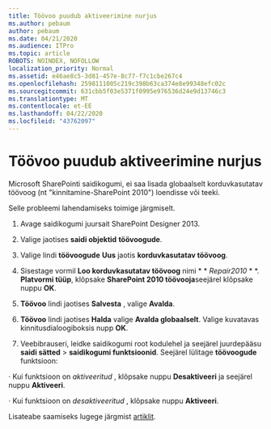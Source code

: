 ```yaml
---
title: Töövoo puudub aktiveerimine nurjus
ms.author: pebaum
author: pebaum
ms.date: 04/21/2020
ms.audience: ITPro
ms.topic: article
ROBOTS: NOINDEX, NOFOLLOW
localization_priority: Normal
ms.assetid: e46ae8c5-3d81-457e-8c77-f7c1cbe267c4
ms.openlocfilehash: 2598111005c219c398b63ca374e8e99348efc02c
ms.sourcegitcommit: 631cbb5f03e5371f0995e976536d24e9d13746c3
ms.translationtype: MT
ms.contentlocale: et-EE
ms.lasthandoff: 04/22/2020
ms.locfileid: "43762097"
---
```

# <a name="missing-workflow-failed-to-activate"></a>Töövoo puudub aktiveerimine nurjus

Microsoft SharePointi saidikogumi, ei saa lisada globaalselt korduvkasutatav töövoog (nt "kinnitamine-SharePoint 2010") loendisse või teeki.
  
Selle probleemi lahendamiseks toimige järgmiselt. 
  
1. Avage saidikogumi juursait SharePoint Designer 2013.
  
2. Valige jaotises **saidi objektid** **töövoogude**. 
  
3. Valige lindi **töövoogude** **Uus** jaotis **korduvkasutatav töövoog**. 
  
4. Sisestage vormil **Loo korduvkasutatav töövoog** nimi * * *Repair2010* * *. **Platvormi tüüp**, klõpsake **SharePoint 2010 töövooja**seejärel klõpsake nuppu **OK**. 
  
1. **Töövoo** lindi jaotises **Salvesta** , valige **Avalda**. 
  
2. **Töövoo** lindi jaotises **Halda** valige **Avalda globaalselt**. Valige kuvatavas kinnitusdialoogiboksis nupp **OK**. 
  
3. Veebibrauseri, leidke saidikogumi root kodulehel ja seejärel juurdepääsu **saidi sätted** \> **saidikogumi funktsioonid**. Seejärel lülitage **töövoogude** funktsioon: 
  
· Kui funktsioon on *aktiveeritud* , klõpsake nuppu **Desaktiveeri** ja seejärel nuppu **Aktiveeri**. 
  
· Kui funktsioon on *desaktiveeritud* , klõpsake nuppu **Aktiveeri**. 
  
Lisateabe saamiseks lugege järgmist [artiklit](https://go.microsoft.com/fwlink/?linkid=2047770&amp;clcid=0x409).
  

